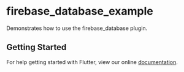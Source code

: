 # firebase_database_example

Demonstrates how to use the firebase_database plugin.

## Getting Started

For help getting started with Flutter, view our online
[documentation](https://flutter.dev/).
